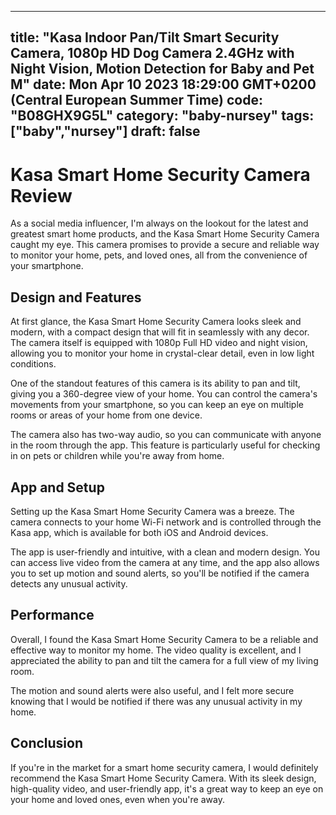 
---
title: "Kasa Indoor Pan/Tilt Smart Security Camera, 1080p HD Dog Camera 2.4GHz with Night Vision, Motion Detection for Baby and Pet M" 
date: Mon Apr 10 2023 18:29:00 GMT+0200 (Central European Summer Time)
code: "B08GHX9G5L"
category: "baby-nursey"
tags: ["baby","nursey"] 
draft: false
---
    
# Kasa Smart Home Security Camera Review

As a social media influencer, I'm always on the lookout for the latest and greatest smart home products, and the Kasa Smart Home Security Camera caught my eye. This camera promises to provide a secure and reliable way to monitor your home, pets, and loved ones, all from the convenience of your smartphone.

## Design and Features

At first glance, the Kasa Smart Home Security Camera looks sleek and modern, with a compact design that will fit in seamlessly with any decor. The camera itself is equipped with 1080p Full HD video and night vision, allowing you to monitor your home in crystal-clear detail, even in low light conditions.

One of the standout features of this camera is its ability to pan and tilt, giving you a 360-degree view of your home. You can control the camera's movements from your smartphone, so you can keep an eye on multiple rooms or areas of your home from one device.

The camera also has two-way audio, so you can communicate with anyone in the room through the app. This feature is particularly useful for checking in on pets or children while you're away from home.

## App and Setup

Setting up the Kasa Smart Home Security Camera was a breeze. The camera connects to your home Wi-Fi network and is controlled through the Kasa app, which is available for both iOS and Android devices.

The app is user-friendly and intuitive, with a clean and modern design. You can access live video from the camera at any time, and the app also allows you to set up motion and sound alerts, so you'll be notified if the camera detects any unusual activity.

## Performance

Overall, I found the Kasa Smart Home Security Camera to be a reliable and effective way to monitor my home. The video quality is excellent, and I appreciated the ability to pan and tilt the camera for a full view of my living room.

The motion and sound alerts were also useful, and I felt more secure knowing that I would be notified if there was any unusual activity in my home.

## Conclusion

If you're in the market for a smart home security camera, I would definitely recommend the Kasa Smart Home Security Camera. With its sleek design, high-quality video, and user-friendly app, it's a great way to keep an eye on your home and loved ones, even when you're away.